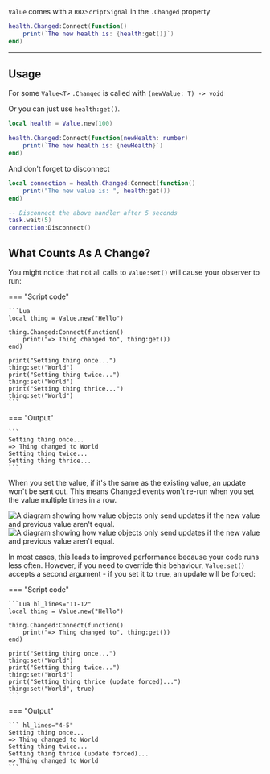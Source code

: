 `Value` comes with a `RBXScriptSignal` in the `.Changed` property

```Lua
health.Changed:Connect(function()
	print(`The new health is: {health:get()}`)
end)
```

---

## Usage

For some `Value<T>` `.Changed` is called with `(newValue: T) -> void`

Or you can just use `health:get()`.

```Lua
local health = Value.new(100)

health.Changed:Connect(function(newHealth: number)
	print(`The new health is: {newHealth}`)
end)
```

And don't forget to disconnect

```Lua
local connection = health.Changed:Connect(function()
	print("The new value is: ", health:get())
end)

-- Disconnect the above handler after 5 seconds
task.wait(5)
connection:Disconnect()
```


## What Counts As A Change?

You might notice that not all calls to `Value:set()` will cause your observer to
run:

=== "Script code"

    ```Lua
    local thing = Value.new("Hello")

    thing.Changed:Connect(function()
    	print("=> Thing changed to", thing:get())
    end)

    print("Setting thing once...")
    thing:set("World")
    print("Setting thing twice...")
    thing:set("World")
    print("Setting thing thrice...")
    thing:set("World")
    ```

=== "Output"

    ```
    Setting thing once...
    => Thing changed to World
    Setting thing twice...
    Setting thing thrice...
    ```

When you set the value, if it's the same as the existing value, an update won't
be sent out. This means Changed events won't re-run when you set the
value multiple times in a row.

![A diagram showing how value objects only send updates if the new value and previous value aren't equal.](Value-Equality-Dark.svg#only-dark)
![A diagram showing how value objects only send updates if the new value and previous value aren't equal.](Value-Equality-Light.svg#only-light)

In most cases, this leads to improved performance because your code runs less
often. However, if you need to override this behaviour, `Value:set()` accepts a
second argument - if you set it to `true`, an update will be forced:

=== "Script code"

    ```Lua hl_lines="11-12"
    local thing = Value.new("Hello")

    thing.Changed:Connect(function()
    	print("=> Thing changed to", thing:get())
    end)

    print("Setting thing once...")
    thing:set("World")
    print("Setting thing twice...")
    thing:set("World")
    print("Setting thing thrice (update forced)...")
    thing:set("World", true)
    ```

=== "Output"

    ``` hl_lines="4-5"
    Setting thing once...
    => Thing changed to World
    Setting thing twice...
    Setting thing thrice (update forced)...
    => Thing changed to World
    ```
